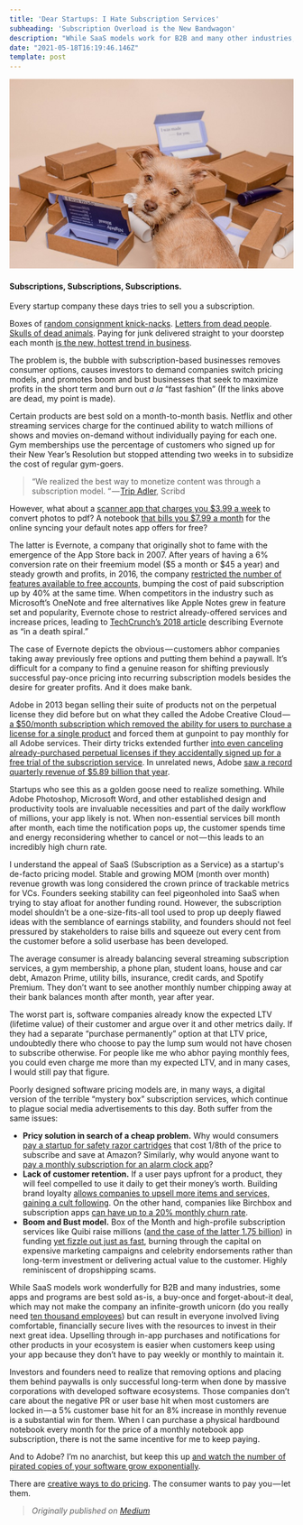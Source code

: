 ```yaml
---
title: 'Dear Startups: I Hate Subscription Services'
subheading: 'Subscription Overload is the New Bandwagon'
description: "While SaaS models work for B2B and many other industries, it's not a one-size-fits-all tool to keep your startup afloat. There is a bubble in subscriptions."
date: "2021-05-18T16:19:46.146Z"
template: post
---
```


![](./1__u3Ijsd2UiUgCI6FcxMOwcQ.jpeg)

#### Subscriptions, Subscriptions, Subscriptions.

Every startup company these days tries to sell you a subscription.

Boxes of [random consignment knick-nacks](https://www.theapollobox.com/subscriptionbox). [Letters from dead people](https://cratejoy.evyy.net/c/468058/277724/4453?subId1=SpecificSubsOconnell1-19&u=https%3A%2F%2Fwww.cratejoy.com%2Fsubscription-box%2Fletters-from-dead-people%2F). [Skulls of dead animals](https://cratejoy.evyy.net/c/468058/277724/4453?subId1=SpecificSubscriptionsOConnell8-20&u=https%3A%2F%2Fwww.cratejoy.com%2Fsubscription-box%2Fskulls-unlimited-international-inc%2F). Paying for junk delivered straight to your doorstep each month [is the new, hottest trend in business](https://www.okwhatever.org/topics/things/weird-subscription-boxes).

The problem is, the bubble with subscription-based businesses removes consumer options, causes investors to demand companies switch pricing models, and promotes boom and bust businesses that seek to maximize profits in the short term and burn out _a la_ “fast fashion” (If the links above are dead, my point is made).

Certain products are best sold on a month-to-month basis. Netflix and other streaming services charge for the continued ability to watch millions of shows and movies on-demand without individually paying for each one. Gym memberships use the percentage of customers who signed up for their New Year’s Resolution but stopped attending two weeks in to subsidize the cost of regular gym-goers.

> “We realized the best way to monetize content was through a subscription model. “ — [Trip Adler](https://www.inc.com/jill-krasny/35-under-35-scribd-is-the-library-of-the-future.html), Scribd

However, what about a [scanner app that charges you $3.99 a week](https://apps.apple.com/us/app/scanner-app-scan-pdf-document/id1040093707) to convert photos to pdf? A notebook [that bills you $7.99 a month](https://www.bbc.com/news/technology-36662618) for the online syncing your default notes app offers for free?

The latter is Evernote, a company that originally shot to fame with the emergence of the App Store back in 2007. After years of having a 6% conversion rate on their freemium model ($5 a month or $45 a year) and steady growth and profits, in 2016, the company [restricted the number of features available to free accounts,](https://www.theguardian.com/technology/2016/jun/30/evernote-users-vent-anger-after-it-cuts-free-tier-and-raises-prices) bumping the cost of paid subscription up by 40% at the same time. When competitors in the industry such as Microsoft’s OneNote and free alternatives like Apple Notes grew in feature set and popularity, Evernote chose to restrict already-offered services and increase prices, leading to [TechCrunch’s 2018 article](https://techcrunch.com/2018/09/04/evernote-lost-its-cto-cfo-cpo-and-hr-head-in-the-last-month-as-it-eyes-another-fundraise/) describing Evernote as “in a death spiral.”

The case of Evernote depicts the obvious — customers abhor companies taking away previously free options and putting them behind a paywall. It’s difficult for a company to find a genuine reason for shifting previously successful pay-once pricing into recurring subscription models besides the desire for greater profits. And it does make bank.

Adobe in 2013 began selling their suite of products not on the perpetual license they did before but on what they called the Adobe Creative Cloud — [a $50/month subscription which removed the ability for users to purchase a license for a single product](https://www.cnet.com/news/adobe-competitors-pounce-after-subscription-backlash/) and forced them at gunpoint to pay monthly for all Adobe services. Their dirty tricks extended further [into even canceling already-purchased perpetual licenses if they accidentally signed up for a free trial of the subscription service](https://medium.com/@guisebule/subscription-psycho-a-person-who-knows-its-a-good-idea-to-get-you-away-from-perpetual-licensing-b8dec71bf7d0). In unrelated news, Adobe [saw a record quarterly revenue of $5.89 billion that year](https://www.cnbc.com/2016/03/18/adobe-raises-revenue-profit-forecasts-above-estimates-on-cloud-momentum.html).

Startups who see this as a golden goose need to realize something. While Adobe Photoshop, Microsoft Word, and other established design and productivity tools are invaluable necessities and part of the daily workflow of millions, your app likely is not. When non-essential services bill month after month, each time the notification pops up, the customer spends time and energy reconsidering whether to cancel or not — this leads to an incredibly high churn rate.

I understand the appeal of SaaS (Subscription as a Service) as a startup's de-facto pricing model. Stable and growing MOM (month over month) revenue growth was long considered the crown prince of trackable metrics for VCs. Founders seeking stability can feel pigeonholed into SaaS when trying to stay afloat for another funding round. However, the subscription model shouldn’t be a one-size-fits-all tool used to prop up deeply flawed ideas with the semblance of earnings stability, and founders should not feel pressured by stakeholders to raise bills and squeeze out every cent from the customer before a solid userbase has been developed.

The average consumer is already balancing several streaming subscription services, a gym membership, a phone plan, student loans, house and car debt, Amazon Prime, utility bills, insurance, credit cards, and Spotify Premium. They don’t want to see another monthly number chipping away at their bank balances month after month, year after year.

The worst part is, software companies already know the expected LTV (lifetime value) of their customer and argue over it and other metrics daily. If they had a separate “purchase permanently” option at that LTV price, undoubtedly there who choose to pay the lump sum would not have chosen to subscribe otherwise. For people like me who abhor paying monthly fees, you could even charge me more than my expected LTV, and in many cases, I would still pay that figure.

Poorly designed software pricing models are, in many ways, a digital version of the terrible “mystery box” subscription services, which continue to plague social media advertisements to this day. Both suffer from the same issues:

*   **Pricy solution in search of a cheap problem.** Why would consumers [pay a startup for safety razor cartridges](https://www.profitwell.com/recur/all/boxedout-dollar-shave-club) that cost 1/8th of the price to subscribe and save at Amazon? Similarly, why would anyone want to [pay a monthly subscription for an alarm clock app](https://www.tomsguide.com/us/pictures-story/641-best-clock-apps.html)?
*   **Lack of customer retention.** If a user pays upfront for a product, they will feel compelled to use it daily to get their money’s worth. Building brand loyalty [allows companies to upsell more items and services, gaining a cult following](https://www.retentionscience.com/blog/customer-loyalty-vs-brand-loyalty/). On the other hand, companies like Birchbox and subscription apps [can have up to a 20% monthly churn rate](https://recurly.com/research/churn-rate-benchmarks/).
*   **Boom and Bust model.** Box of the Month and high-profile subscription services like Quibi raise millions ([and the case of the latter 1.75 billion](https://techcrunch.com/2020/10/23/the-short-strange-life-of-quibi/#:~:text=A%20month%20ahead%20of%20its,give%20or%20take%20%24100%20million.)) in funding [yet fizzle out just as fast](https://news.crunchbase.com/news/venture-funding-subscription-startups-tapers-off/), burning through the capital on expensive marketing campaigns and celebrity endorsements rather than long-term investment or delivering actual value to the customer. Highly reminiscent of dropshipping scams.

While SaaS models work wonderfully for B2B and many industries, some apps and programs are best sold as-is, a buy-once and forget-about-it deal, which may not make the company an infinite-growth unicorn (do you really need [ten thousand employees](https://www.nytimes.com/2022/03/08/business/better-mortgage-lender-layoffs.html)) but can result in everyone involved living comfortable, financially secure lives with the resources to invest in their next great idea. Upselling through in-app purchases and notifications for other products in your ecosystem is easier when customers keep using your app because they don’t have to pay weekly or monthly to maintain it.

Investors and founders need to realize that removing options and placing them behind paywalls is only successful long-term when done by massive corporations with developed software ecosystems. Those companies don’t care about the negative PR or user base hit when most customers are locked in — a 5% customer base hit for an 8% increase in monthly revenue is a substantial win for them. When I can purchase a physical hardbound notebook every month for the price of a monthly notebook app subscription, there is not the same incentive for me to keep paying.

And to Adobe? I’m no anarchist, but keep this up [and watch the number of pirated copies of your software grow exponentially](https://www.revenera.com/blog/software-monetization/adobe-photoshop-creative-cloud-has-been-pirated/).

There are [creative ways to do pricing](https://dueapp.zendesk.com/hc/en-us/articles/360053244591-What-is-the-Upgrade-Pass-). The consumer wants to pay you — let them.

>*Originally published on [Medium](https://fangtastic.medium.com/dear-startups-i-hate-subscription-services-aecefeb0f089)*
